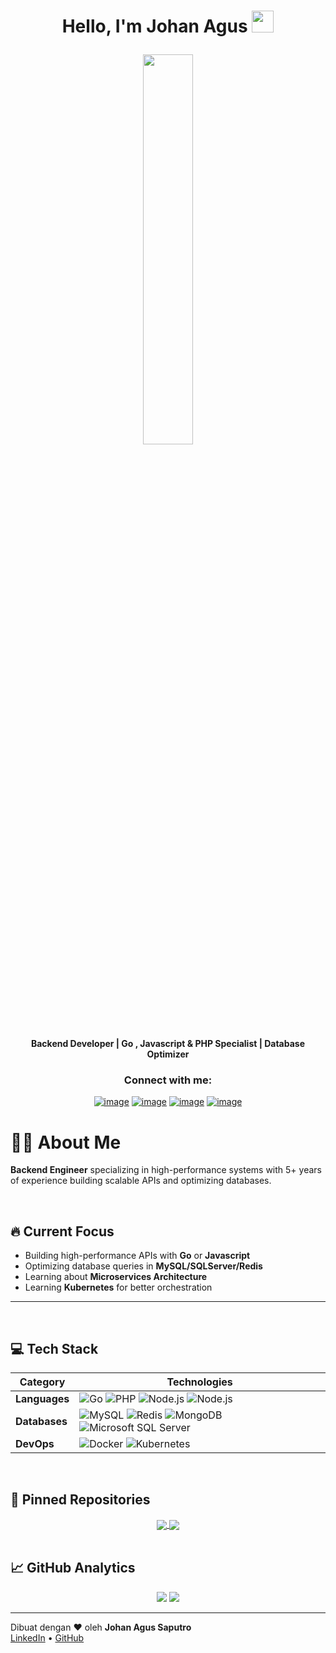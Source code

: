   <h1><p align="center">Hello, I'm Johan Agus <a href="https://rahulmahesh.me/"><img src="https://media.giphy.com/media/hvRJCLFzcasrR4ia7z/giphy.gif" width="35px"></a></p></h1><p></p>
<p align="center"><img src="https://user-images.githubusercontent.com/22797857/90096358-dba16400-dd54-11ea-8e44-e181ada72661.gif" width="40%"></p>
<p align="center"> <b>Backend Developer | Go , Javascript & PHP Specialist | Database Optimizer</b></p>

<h3 align="center">Connect with me:</h3>
<div align="center">
<p><a href="https://www.linkedin.com/in/johan-agus/"><img src="https://img.shields.io/badge/LinkedIn-0077B5?style=for-the-badge&amp;logo=linkedin&amp;logoColor=white" alt="image"></a>
<a href="https://www.instagram.com/johan_agus96/"><img src="https://img.shields.io/badge/Instagram-E4405F?style=for-the-badge&amp;logo=instagram&amp;logoColor=white" alt="image"></a>
<a href="mailto:johanagus.it@gmail.com"><img src="https://img.shields.io/badge/Gmail-D14836?style=for-the-badge&amp;logo=gmail&amp;logoColor=white" alt="image"></a>
<a href="https://wa.me/6281280014887"><img src="https://img.shields.io/badge/Whatsapp-25D366?style=for-the-badge&amp;logo=whatsapp&amp;logoColor=white" alt="image"></a></p>
</div>

# 👨‍💻 **About Me**
**Backend Engineer** specializing in high-performance systems with 5+ years of experience building scalable APIs and optimizing databases.

</br>

## 🔥 Current Focus
- Building high-performance APIs with **Go** or **Javascript**
- Optimizing database queries in **MySQL/SQLServer/Redis**
- Learning about **Microservices Architecture**
- Learning **Kubernetes** for better orchestration

---

</br>

## 💻 Tech Stack

| Category   | Technologies                                                                                     |
|------------|-------------------------------------------------------------------------------------------------|
| **Languages** | ![Go](https://img.shields.io/badge/Go-00ADD8?logo=go&logoColor=white) ![PHP](https://img.shields.io/badge/PHP-777BB4?logo=php&logoColor=white) ![Node.js](https://img.shields.io/badge/Node.js-339933?logo=nodedotjs&logoColor=white) ![Node.js](https://img.shields.io/badge/javascript-F0DB4F?logo=javascript&logoColor=black) |
| **Databases** | ![MySQL](https://img.shields.io/badge/MySQL-4479A1?logo=mysql&logoColor=white) ![Redis](https://img.shields.io/badge/Redis-DC382D?logo=redis&logoColor=white) ![MongoDB](https://img.shields.io/badge/MongoDB-47A248?logo=mongodb&logoColor=white) ![Microsoft SQL Server](https://img.shields.io/badge/Microsoft%20SQL%20Server-CC2927?logo=microsoftsqlserver&logoColor=white) |
| **DevOps** | ![Docker](https://img.shields.io/badge/Docker-2496ED?logo=docker&logoColor=white) ![Kubernetes](https://img.shields.io/badge/Kubernetes-326CE5?logo=kubernetes&logoColor=white) |

</br>

## 📌 Pinned Repositories
<div align="center">
  <a href="https://github.com/johanagus/simple-erp">
    <img align="center" src="https://github-readme-stats.vercel.app/api/pin/?username=johanagus&repo=simple-erp&theme=vue" />
  </a>
   <a href="https://github.com/johanagus/prab">
    <img align="center" src="https://github-readme-stats.vercel.app/api/pin/?username=johanagus&repo=prab&theme=vue" />
  </a>
 
</div> 


</br>

## 📈 GitHub Analytics

<p align="center">
  <img src="https://github-readme-stats.vercel.app/api?username=johanagus&amp;show_icons=true&amp;count_private=true&amp;theme=vue&amp;hide=issues&amp;line_height=32">
  <img src="https://github-readme-streak-stats.herokuapp.com/?user=johanagus&amp;">
</p>

---

Dibuat dengan ❤️ oleh **Johan Agus Saputro**  
[LinkedIn](https://www.linkedin.com/in/johan-agus/) • [GitHub](https://github.com/johanagus)
